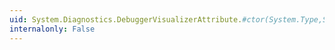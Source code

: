```yaml
---
uid: System.Diagnostics.DebuggerVisualizerAttribute.#ctor(System.Type,System.String)
internalonly: False
---
```

